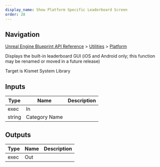 ```yaml
---
display_name: Show Platform Specific Leaderboard Screen
order: 28
---
```

## Navigation

[Unreal Engine Blueprint API Reference](https://dev.epicgames.com/documentation/en-us/unreal-engine/BlueprintAPI) > [Utilities](https://dev.epicgames.com/documentation/en-us/unreal-engine/BlueprintAPI/Utilities) > [Platform](https://dev.epicgames.com/documentation/en-us/unreal-engine/BlueprintAPI/Utilities/Platform)

Displays the built-in leaderboard GUI (iOS and Android only; this function may be renamed or moved in a future release)

Target is Kismet System Library

## Inputs

| Type | Name | Description |
| --- | --- | --- |
| exec | In |  |
| string | Category Name |  |

## Outputs

| Type | Name | Description |
| --- | --- | --- |
| exec | Out |  |
